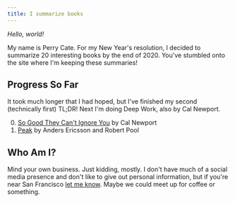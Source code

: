 ```yaml
---
title: I summarize books
---
```


*Hello, world!*

My name is Perry Cate. For my New Year's resolution, I decided to summarize
20 interesting books by the end of 2020. You've stumbled onto the site
where I'm keeping these summaries!


## Progress So Far

It took much longer that I had hoped, but I've finished my second (technically
first) TL;DR! Next I'm doing Deep Work, also by Cal Newport.

0. [So Good They Can't Ignore You](/posts/so-good-they-cant-ignore-you.html)
 by Cal Newport
1. [Peak](/posts/peak.html) by Anders Ericsson and Robert Pool


## Who Am I?
Mind your own business. Just kidding, mostly. I don't have much of a social
media presence and don't like to give out personal information, but if you're
near San Francisco [let me know](https://forms.gle/huEg4BZamYYw2Jcp6). Maybe we
could meet up for coffee or something.
